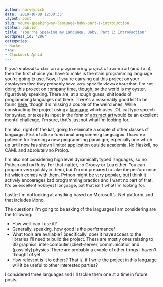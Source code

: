 ```yaml
---
author: harveynick
date: '2010-10-09 12:00:33'
layout: post
slug: youre-speaking-my-language-baby-part-1-introduction
status: publish
title: 'You''re Speaking my Language, Baby. Part 1: Introduction'
wordpress_id: '286'
categories:
- Hacker
tags:
- Clockwork Aphid
---
```


If you're about to start on a programming project of some sort (and I am), then the first choice you have to make is the main programming language you're going to use. Now, if you're carrying out this project on your employers time they probably have very specific views about that. I'm not doing this project on company time, though, so the world is my oyster, figuratively speaking. There are, at a rough guess, shit loads of programming languages out there. There's a reasonably good list to be found [here][languages], though it is missing a couple of the weird ones. While constructing the project using a [language][lolcode] which uses LOL cat type speech for syntax, or takes its input in the form of [abstract art][piet] would be an excellent mental challenge, I'm sure, that's just not what I'm looking for.  

[languages]: http://en.wikipedia.org/wiki/Comparison_of_programming_languages
[lolcode]: http://en.wikipedia.org/wiki/LOLCODE
[piet]: http://en.wikipedia.org/wiki/Piet_(programming_language)

<!-- more -->

I'm also, right off the bat, going to eliminate a couple of other classes of language. First of all: no functional programming languages. I have no patience for learning a new programming paradigm, expecially one which up until now has shown limited application outside academia. No Haskell, no CAML and absolutely no Prolog.  

I'm also not considering high level dynamically typed languages, so no Python and no Ruby. For that matter, no Groovy or Lua either. You can program very quickly in them, but I'm not prepared to take the performance hit which comes with them. Python might be very popular, but I think it actively encourages bad programming practice and I want no part of that. It's an excellent hobbyest language, but that isn't what I'm looking for.  

Lastly: I'm not looking at anything based on Microsoft's .Net platform, and that includes Mono.  

The questions I'm going to be asking of the languages I am considering are the following: 

  * How well  can I use it?
  * Generally, speaking, how good is the performance?
  * What tools are available? Specifically, does it have access to the libraries I'll need to build the project. These are mostly ones relating to 3D graphics, inter-computer (client-server) communication and (possibly) physics. There are probably a couple of other things I haven't thought of yet.
  * How relevant is it to others? That is, if I write the project in this language will it be useful to other interested parties?

I considered three languages and I'll tackle them one at a time in future posts.
